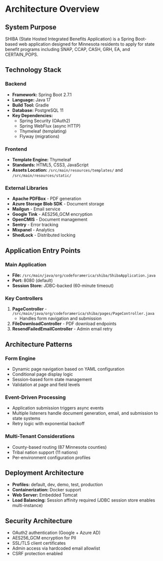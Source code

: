 # Architecture Overview

## System Purpose
SHIBA (State Hosted Integrated Benefits Application) is a Spring Boot-based web application designed for Minnesota residents to apply for state benefit programs including SNAP, CCAP, CASH, GRH, EA, and CERTAIN_POPS.

## Technology Stack

### Backend
- **Framework:** Spring Boot 2.7.1
- **Language:** Java 17
- **Build Tool:** Gradle
- **Database:** PostgreSQL 11
- **Key Dependencies:**
  - Spring Security (OAuth2)
  - Spring WebFlux (async HTTP)
  - Thymeleaf (templating)
  - Flyway (migrations)

### Frontend
- **Template Engine:** Thymeleaf
- **Standards:** HTML5, CSS3, JavaScript
- **Assets Location:** `/src/main/resources/templates/` and `/src/main/resources/static/`

### External Libraries
- **Apache PDFBox** - PDF generation
- **Azure Storage Blob SDK** - Document storage
- **Mailgun** - Email service
- **Google Tink** - AES256_GCM encryption
- **OpenCMIS** - Document management
- **Sentry** - Error tracking
- **Mixpanel** - Analytics
- **ShedLock** - Distributed locking

## Application Entry Points

### Main Application
- **File:** `/src/main/java/org/codeforamerica/shiba/ShibaApplication.java`
- **Port:** 8080 (default)
- **Session Store:** JDBC-backed (60-minute timeout)

### Key Controllers
1. **PageController** - `/src/main/java/org/codeforamerica/shiba/pages/PageController.java`
   - Handles form navigation and submission
2. **FileDownloadController** - PDF download endpoints
3. **ResendFailedEmailController** - Admin email retry

## Architecture Patterns

### Form Engine
- Dynamic page navigation based on YAML configuration
- Conditional page display logic
- Session-based form state management
- Validation at page and field levels

### Event-Driven Processing
- Application submission triggers async events
- Multiple listeners handle document generation, email, and submission to state systems
- Retry logic with exponential backoff

### Multi-Tenant Considerations
- County-based routing (87 Minnesota counties)
- Tribal nation support (11 nations)
- Per-environment configuration profiles

## Deployment Architecture
- **Profiles:** default, dev, demo, test, production
- **Containerization:** Docker support
- **Web Server:** Embedded Tomcat
- **Load Balancing:** Session affinity required (JDBC session store enables multi-instance)

## Security Architecture
- OAuth2 authentication (Google + Azure AD)
- AES256_GCM encryption for PII
- SSL/TLS client certificates
- Admin access via hardcoded email allowlist
- CSRF protection enabled
